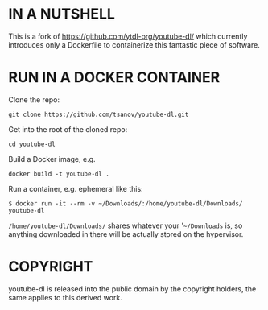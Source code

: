 # IN A NUTSHELL

This is a fork of https://github.com/ytdl-org/youtube-dl/ which currently
introduces only a Dockerfile to containerize this fantastic piece of software.

# RUN IN A DOCKER CONTAINER 

Clone the repo:

```
git clone https://github.com/tsanov/youtube-dl.git
```

Get into the root of the cloned repo:

```
cd youtube-dl
```

Build a Docker image, e.g.

```
docker build -t youtube-dl .
```

Run a container, e.g. ephemeral like this:

```
$ docker run -it --rm -v ~/Downloads/:/home/youtube-dl/Downloads/ youtube-dl
```

`/home/youtube-dl/Downloads/` shares whatever your '`~/Downloads` is, so
anything downloaded in there will be actually stored on the hypervisor.

# COPYRIGHT

youtube-dl is released into the public domain by the copyright holders, the
same applies to this derived work.

